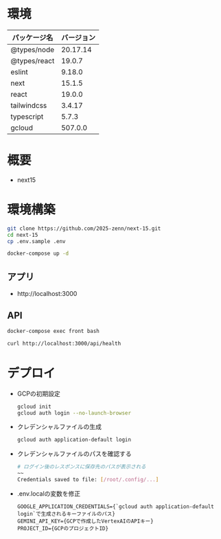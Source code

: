# 環境

| パッケージ名 | バージョン |
|------------|-----------|
| @types/node | 20.17.14 |
| @types/react | 19.0.7 |
| eslint | 9.18.0 |
| next | 15.1.5 |
| react | 19.0.0 |
| tailwindcss | 3.4.17 |
| typescript | 5.7.3 |
| gcloud | 507.0.0 |

# 概要

- next15

# 環境構築

```bash
git clone https://github.com/2025-zenn/next-15.git
cd next-15
cp .env.sample .env
```

```bash
docker-compose up -d
```

## アプリ

- http://localhost:3000

## API

```bash
docker-compose exec front bash
```

```bash
curl http://localhost:3000/api/health
```

# デプロイ

- GCPの初期設定

    ```bash
    gcloud init
    gcloud auth login --no-launch-browser
    ```

- クレデンシャルファイルの生成

    ```bash
    gcloud auth application-default login
    ```

- クレデンシャルファイルのパスを確認する

    ```bash
    # ログイン後のレスポンスに保存先のパスが表示される
    ~~
    Credentials saved to file: [/root/.config/...]
    ```

- .env.localの変数を修正

    ```.env.local
    GOOGLE_APPLICATION_CREDENTIALS={`gcloud auth application-default login`で生成されるキーファイルのパス}
    GEMINI_API_KEY={GCPで作成したVertexAIのAPIキー}
    PROJECT_ID={GCPのプロジェクトID}
    ```
